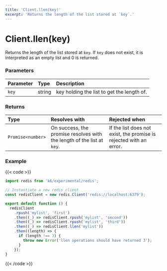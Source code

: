 ```yaml
---
title: 'Client.llen(key)'
excerpt: 'Returns the length of the list stored at `key`.'
---
```


# Client.llen(key)

Returns the length of the list stored at `key`. If `key` does not exist, it is interpreted as an empty list and 0 is returned.

### Parameters

| Parameter | Type   | Description                                |
| :-------- | :----- | :----------------------------------------- |
| `key`     | string | key holding the list to get the length of. |

### Returns

| Type              | Resolves with                                                          | Rejected when                                                      |
| :---------------- | :--------------------------------------------------------------------- | :----------------------------------------------------------------- |
| `Promise<number>` | On success, the promise resolves with the length of the list at `key`. | If the list does not exist, the promise is rejected with an error. |

### Example

{{< code >}}

```javascript
import redis from 'k6/experimental/redis';

// Instantiate a new redis client
const redisClient = new redis.Client('redis://localhost:6379');

export default function () {
  redisClient
    .rpush('mylist', 'first')
    .then((_) => redisClient.rpush('mylist', 'second'))
    .then((_) => redisClient.rpush('mylist', 'third'))
    .then((_) => redisClient.llen('mylist'))
    .then((length) => {
      if (length !== 3) {
        throw new Error('llen operations should have returned 3');
      }
    });
}
```

{{< /code >}}
